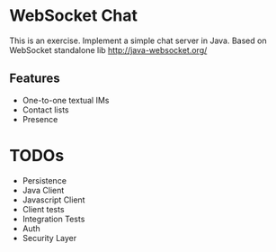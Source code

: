 # WebSocket Chat

This is an exercise. Implement a simple chat server in Java. Based on WebSocket standalone lib http://java-websocket.org/

## Features

* One-to-one textual IMs
* Contact lists
* Presence 

# TODOs

* Persistence
* Java Client
* Javascript Client
* Client tests
* Integration Tests
* Auth
* Security Layer